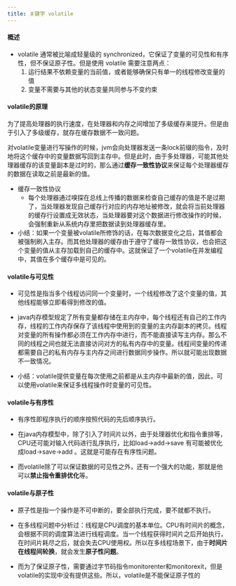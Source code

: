 ```yaml
---
title: 关键字 volatile
---
```


#### 概述
- volatile 通常被比喻成轻量级的 synchronized，它保证了变量的可见性和有序性，但不保证原子性。但是使用 volatile 需要注意两点：
    1. 运行结果不依赖变量的当前值，或者能够确保只有单一的线程修改变量的值
    2. 变量不需要与其他的状态变量共同参与不变约束

#### volatile的原理
    
为了提高处理器的执行速度，在处理器和内存之间增加了多级缓存来提升。但是由于引入了多级缓存，就存在缓存数据不一致问题。

对volatile变量进行写操作的时候，jvm会向处理器发送一条lock前缀的指令，及时地将这个缓存中的变量数据写回到主存中。但是此时，由于多处理器，可能其他处理器缓存的该变量副本是过时的，那么通过**缓存一致性协议**来保证每个处理器缓存的数据在读取之前是最新的值。

- 缓存一致性协议
    - 每个处理器通过嗅探在总线上传播的数据来检查自己缓存的值是不是过期了，当处理器发现自己缓存行对应的内存地址被修改，就会将当前处理器的缓存行设置成无效状态，当处理器要对这个数据进行修改操作的时候，会强制重新从系统内存里把数据读到处理器缓存里。
- 小结：如果一个变量被volatile所修饰的话，在每次数据变化之后，其值都会被强制刷入主存。而其他处理器的缓存由于遵守了缓存一致性协议，也会把这个变量的值从主存加载到自己的缓存中。这就保证了一个volatile在并发编程中，其值在多个缓存中是可见的。


#### volatile与可见性
- 可见性是指当多个线程访问同一个变量时，一个线程修改了这个变量的值，其他线程能够立即看得到修改的值。

- java内存模型规定了所有变量都存储在主内存中，每个线程还有自己的工作内存，线程的工作内存保存了该线程中使用到的变量的主内存副本的拷贝。线程对变量的所有操作都必须在工作内存中进行，而不能直接读写主内存。那么不同的线程之间也就无法直接访问对方的私有内存中的变量。线程间变量的传递都需要自己的私有内存与主内存之间进行数据同步操作。所以就可能出现数据不一致情况。

- 小结：volatile提供变量在每次使用之前都是从主内存中最新的值，因此，可以使用volatile来保证多线程操作时变量的可见性。

#### volatile与有序性
- 有序性即程序执行的顺序按照代码的先后顺序执行。

- 在java内存模型中，除了引入了时间片以外，由于处理器优化和指令重排等，CPU还可能对输入代码进行乱序执行，比如load->add->save 有可能被优化成load->save->add 。这就是可能存在有序性问题。

- 而volatile除了可以保证数据的可见性之外，还有一个强大的功能，那就是他可以**禁止指令重排优化**等。

#### volatile与原子性
- 原子性是指一个操作是不可中断的，要全部执行完成，要不就都不执行。

- 在多线程问题中分析过：线程是CPU调度的基本单位。CPU有时间片的概念，会根据不同的调度算法进行线程调度。当一个线程获得时间片之后开始执行，在时间片耗尽之后，就会失去CPU使用权。所以在多线程场景下，由于**时间片在线程间轮换**，就会发生**原子性问题**。

- 而为了保证原子性，需要通过字节码指令monitorenter和monitorexit，但是volatile的实现中没有提供这些。所以，volatile是不能保证原子性的